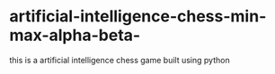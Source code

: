 # artificial-intelligence-chess-min-max-alpha-beta-
this is a artificial intelligence chess game built using python 
